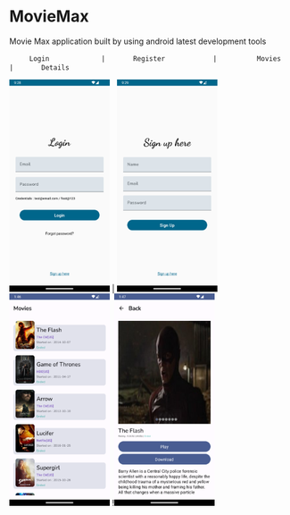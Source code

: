# MovieMax
Movie Max application built by using android latest development tools


         Login             |       Register            |          Movies            |       Details

<img src="docs/login.png " width="180" height="380" /> | <img src="docs/signup.png " width="180" height="380" /> <img src="docs/Movies_list.png " width="180" height="380" /> !<img src="docs/movie.png " width="180" height="380" />
